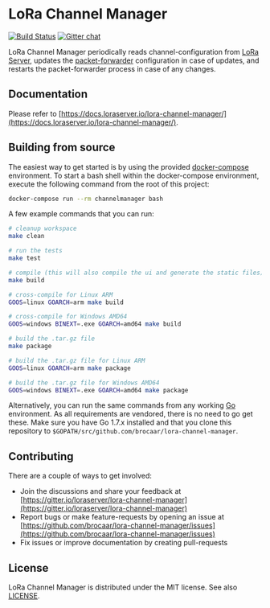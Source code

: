# LoRa Channel Manager

[![Build Status](https://travis-ci.org/brocaar/lora-channel-manager.svg?branch=master)](https://travis-ci.org/brocaar/lora-channel-manager)
[![Gitter chat](https://badges.gitter.im/Join%20Chat.svg)](https://gitter.im/loraserver/lora-channel-manager)

LoRa Channel Manager periodically reads channel-configuration from [LoRa Server](https://github.com/brocaar/loraserver/),
updates the [packet-forwarder](https://github.com/lora-net/packet_forwarder)
configuration in case of updates, and restarts the packet-forwarder process
in case of any changes.

## Documentation

Please refer to [https://docs.loraserver.io/lora-channel-manager/](https://docs.loraserver.io/lora-channel-manager/).

## Building from source

The easiest way to get started is by using the provided [docker-compose](https://docs.docker.com/compose/)
environment. To start a bash shell within the docker-compose environment,
execute the following command from the root of this project:

```bash
docker-compose run --rm channelmanager bash
```

A few example commands that you can run:

```bash
# cleanup workspace
make clean

# run the tests
make test

# compile (this will also compile the ui and generate the static files)
make build

# cross-compile for Linux ARM
GOOS=linux GOARCH=arm make build

# cross-compile for Windows AMD64
GOOS=windows BINEXT=.exe GOARCH=amd64 make build

# build the .tar.gz file
make package

# build the .tar.gz file for Linux ARM
GOOS=linux GOARCH=arm make package

# build the .tar.gz file for Windows AMD64
GOOS=windows BINEXT=.exe GOARCH=amd64 make package
```

Alternatively, you can run the same commands from any working [Go](https://golang.org)
environment. As all requirements are vendored, there is no need to go get
these. Make sure you have Go 1.7.x installed and that you clone this
repository to `$GOPATH/src/github.com/brocaar/lora-channel-manager`.

## Contributing

There are a couple of ways to get involved:

* Join the discussions and share your feedback at [https://gitter.io/loraserver/lora-channel-manager](https://gitter.io/loraserver/lora-channel-manager)
* Report bugs or make feature-requests by opening an issue at [https://github.com/brocaar/lora-channel-manager/issues](https://github.com/brocaar/lora-channel-manager/issues)
* Fix issues or improve documentation by creating pull-requests

## License

LoRa Channel Manager is distributed under the MIT license. See also
[LICENSE](https://github.com/brocaar/lora-channel-manager/blob/master/LICENSE).
